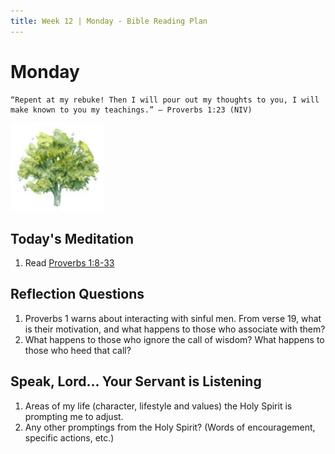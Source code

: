 ```yaml
---
title: Week 12 | Monday - Bible Reading Plan
---
```


# Monday

```
“Repent at my rebuke! Then I will pour out my thoughts to you, I will make known to you my teachings.” – Proverbs 1:23 (NIV)
```

<img src="/assets/img/tree.png" style="width: 150px">

## Today's Meditation
1. Read [Proverbs 1:8-33](https://www.biblegateway.com/passage/?search=Proverbs+1%3A8-33&version=ESV)


## Reflection Questions
1. Proverbs 1 warns about interacting with sinful men. From verse 19, what is their motivation, and what happens to those who associate with them?
2. What happens to those who ignore the call of wisdom? What happens to those who heed that call?

## Speak, Lord... Your Servant is Listening
1. Areas of my life (character, lifestyle and values) the Holy Spirit is prompting me to adjust.
2. Any other promptings from the Holy Spirit? (Words of encouragement, specific actions, etc.)